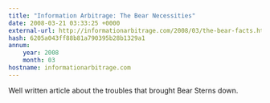 ```yaml
---
title: "Information Arbitrage: The Bear Necessities"
date: 2008-03-21 03:33:25 +0000
external-url: http://informationarbitrage.com/2008/03/the-bear-facts.html
hash: 6205a043ff88b81a790395b28b1329a1
annum:
    year: 2008
    month: 03
hostname: informationarbitrage.com
---
```


Well written article about the troubles that brought Bear Sterns down.
